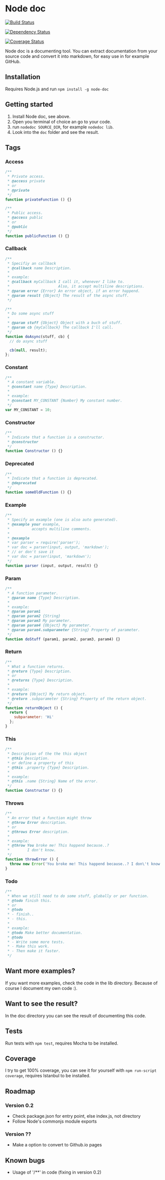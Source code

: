 # Node doc

[![Build Status](https://travis-ci.org/Thomasdezeeuw/node-doc.svg?branch=master)](https://travis-ci.org/Thomasdezeeuw/node-doc)

[![Dependency Status](https://gemnasium.com/Thomasdezeeuw/node-doc.svg)](https://gemnasium.com/Thomasdezeeuw/node-doc)

[![Coverage Status](https://coveralls.io/repos/Thomasdezeeuw/node-doc/badge.png)](https://coveralls.io/r/Thomasdezeeuw/node-doc)

Node doc is a documenting tool. You can extract documentation from your source code and convert it into markdown, for easy use in for example GitHub.

## Installation

Requires Node.js and run ```npm install -g node-doc```

## Getting started

1. Install Node doc, see above.
2. Open you terminal of choice an go to your code.
2. run ```nodedoc SOURCE_DIR```, for example ```nodedoc lib```.
3. Look into the ```doc``` folder and see the result.

## Tags

### Access

```js
/**
 * Private access.
 * @access private
 * or
 * @private
 */
function privateFunction () {}

/**
 * Public access.
 * @access public
 * or
 * @public
 */
function publicFunction () {}
```

### Callback

```js
/**
 * Specifiy an callback
 * @callback name Description.
 *
 * example:
 * @callback myCallback I call it, whenever I like to.
 *                      Also, it accept multiline descriptions.
 * @param error {Error} An error object, if an error happend.
 * @param result {Object} The result of the async stuff.
 */

/**
 * Do some async stuff
 *
 * @param stuff {Object} Object with a buch of stuff.
 * @param cb {myCallback} The callback I'll call.
 */
function doAsync(stuff, cb) {
  // do async stuff

  cb(null, result);
};
```

### Constant

```js
/**
 * A constant variable.
 * @constant name {Type} Description.
 *
 * example:
 * @constant MY_CONSTANT {Number} My constant number.
 */
var MY_CONSTANT = 10;
```

### Constructor

```js
/**
 * Indicate that a function is a constructor.
 * @constructor
 */
function Constructor () {}
```

### Deprecated

```js
/**
 * Indicate that a function is deprecated.
 * @deprecated
 */
function someOldFunction () {}
```

### Example

```js
/**
 * Specify an example (one is also auto generated).
 * @example your example,
 *          accepts multiline comments.
 *
 * @example
 * var parser = require('parser');
 * var doc = parser(input, output, 'markdown');
 * // or don't save it
 * var doc = parser(input, 'markdown');
 */
function parser (input, output, result) {}
```

### Param

```js
/**
 * A function parameter.
 * @param name {Type} Description.
 *
 * example:
 * @param param1
 * @param param2 {String}
 * @param param3 My parameter.
 * @param param4 {Object} My parameter.
 * @param param4.subparameter {String} Property of parameter.
 */
function doStuff (param1, param2, param3, param4) {}
```

### Return

```js
/**
 * What a function returns.
 * @return {Type} Description.
 * or
 * @returns {Type} Description.
 *
 * example:
 * @return {Object} My return object.
 * @return .subparameter {String} Property of the return object.
 */
function returnObject () {
  return {
    subparameter: 'Hi'
  };
}
```

### This

```js
/**
 * Description of the the this object
 * @this Desciption.
 * or define a property of this
 * @this .property {Type} Description.
 *
 * example:
 * @this .name {String} Name of the error.
 */
function Constructor () {}
```

### Throws

```js
/**
 * An error that a function might throw
 * @throw Error description.
 * or
 * @throws Error description.
 *
 * example:
 * @throw You broke me! This happend because..?
 *        I don't know.
 */
function throwError () {
  throw new Error('You broke me! This happend because..? I don\'t know.');
}
```

### Todo

```js
/**
 * When we still need to do some stuff, globally or per function.
 * @todo finish this.
 * or
 * @todo
 * - finish..
 * - this.
 *
 * example:
 * @todo Make better documentation.
 * @todo
 * - Write some more tests.
 * - Make this work.
 * - Then make it faster.
 */
```

## Want more examples?

If you want more examples, check the code in the lib directory. Because of course I document my own code :).

## Want to see the result?

In the doc directory you can see the result of documenting this code.

## Tests

Run tests with ```npm test```, requires Mocha to be installed.

## Coverage

I try to get 100% coverage, you can see it for yourself with ```npm run-script coverage```, requires Istanbul to be installed.

## Roadmap

### Version 0.2
- Check package.json for entry point, else index.js, not directory
- Follow Node's commonjs module exports

### Version ??
- Make a option to convert to Github.io pages

## Known bugs
- Usage of '/**' in code (fixing in version 0.2)
